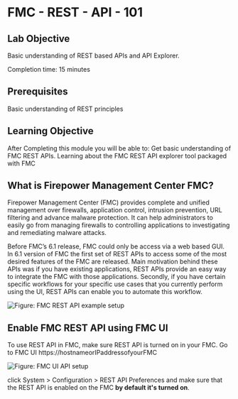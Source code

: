 # FMC - REST - API - 101

## Lab Objective

Basic understanding of REST based APIs and API Explorer.  

Completion time: 15 minutes

## Prerequisites
Basic understanding of REST principles


## Learning Objective
After Completing this module you will be able to:
Get basic understanding of FMC REST APIs.
Learning about the FMC REST API explorer tool packaged with FMC


## What is Firepower Management Center FMC?
Firepower Management Center (FMC) provides complete and unified management over firewalls, application control, intrusion prevention, URL filtering and advance malware protection. It can help administrators to easily go from managing firewalls to controlling applications to investigating and remediating malware attacks.

Before FMC’s 6.1 release, FMC could only be access via a web based GUI. In 6.1 version of FMC the first set of REST APIs to access some of the most desired features of the FMC are released. Main motivation behind these APIs was if you have existing applications, REST APIs provide an easy way to integrate the FMC with those applications. Secondly, if you have certain specific workflows for your specific use cases that you currently perform using the UI, REST APIs can enable you to automate this workflow.

![Figure: FMC REST API example setup](/posts/files/firepower-restapi-101/assets/images/FMC1.png)

## Enable FMC REST API using FMC UI
To use REST API in FMC, make sure REST API is turned on in your FMC.
Go to FMC UI https://hostnameorIPaddressofyourFMC

![Figure: FMC UI API setup](/posts/files/firepower-restapi-101/assets/images/fmcui.png)

click System \> Configuration \> REST API Preferences and make sure that the REST API is enabled on the FMC **by default it's turned on**.
